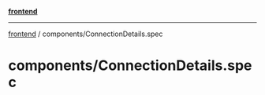 [**frontend**](../README.md)

***

[frontend](../modules.md) / components/ConnectionDetails.spec

# components/ConnectionDetails.spec
